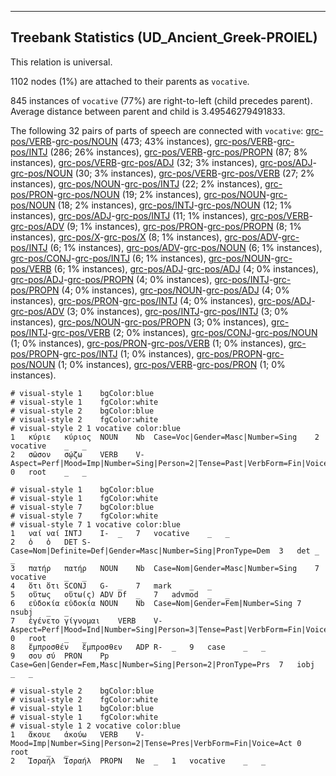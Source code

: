 

--------------------------------------------------------------------------------

## Treebank Statistics (UD_Ancient_Greek-PROIEL)

This relation is universal.

1102 nodes (1%) are attached to their parents as `vocative`.

845 instances of `vocative` (77%) are right-to-left (child precedes parent).
Average distance between parent and child is 3.49546279491833.

The following 32 pairs of parts of speech are connected with `vocative`: [grc-pos/VERB]()-[grc-pos/NOUN]() (473; 43% instances), [grc-pos/VERB]()-[grc-pos/INTJ]() (286; 26% instances), [grc-pos/VERB]()-[grc-pos/PROPN]() (87; 8% instances), [grc-pos/VERB]()-[grc-pos/ADJ]() (32; 3% instances), [grc-pos/ADJ]()-[grc-pos/NOUN]() (30; 3% instances), [grc-pos/VERB]()-[grc-pos/VERB]() (27; 2% instances), [grc-pos/NOUN]()-[grc-pos/INTJ]() (22; 2% instances), [grc-pos/PRON]()-[grc-pos/NOUN]() (19; 2% instances), [grc-pos/NOUN]()-[grc-pos/NOUN]() (18; 2% instances), [grc-pos/INTJ]()-[grc-pos/NOUN]() (12; 1% instances), [grc-pos/ADJ]()-[grc-pos/INTJ]() (11; 1% instances), [grc-pos/VERB]()-[grc-pos/ADV]() (9; 1% instances), [grc-pos/PRON]()-[grc-pos/PROPN]() (8; 1% instances), [grc-pos/X]()-[grc-pos/X]() (8; 1% instances), [grc-pos/ADV]()-[grc-pos/INTJ]() (6; 1% instances), [grc-pos/ADV]()-[grc-pos/NOUN]() (6; 1% instances), [grc-pos/CONJ]()-[grc-pos/INTJ]() (6; 1% instances), [grc-pos/NOUN]()-[grc-pos/VERB]() (6; 1% instances), [grc-pos/ADJ]()-[grc-pos/ADJ]() (4; 0% instances), [grc-pos/ADJ]()-[grc-pos/PROPN]() (4; 0% instances), [grc-pos/INTJ]()-[grc-pos/PROPN]() (4; 0% instances), [grc-pos/NOUN]()-[grc-pos/ADJ]() (4; 0% instances), [grc-pos/PRON]()-[grc-pos/INTJ]() (4; 0% instances), [grc-pos/ADJ]()-[grc-pos/ADV]() (3; 0% instances), [grc-pos/INTJ]()-[grc-pos/INTJ]() (3; 0% instances), [grc-pos/NOUN]()-[grc-pos/PROPN]() (3; 0% instances), [grc-pos/INTJ]()-[grc-pos/VERB]() (2; 0% instances), [grc-pos/CONJ]()-[grc-pos/NOUN]() (1; 0% instances), [grc-pos/PRON]()-[grc-pos/VERB]() (1; 0% instances), [grc-pos/PROPN]()-[grc-pos/INTJ]() (1; 0% instances), [grc-pos/PROPN]()-[grc-pos/NOUN]() (1; 0% instances), [grc-pos/VERB]()-[grc-pos/PRON]() (1; 0% instances).


~~~ conllu
# visual-style 1	bgColor:blue
# visual-style 1	fgColor:white
# visual-style 2	bgColor:blue
# visual-style 2	fgColor:white
# visual-style 2 1 vocative	color:blue
1	κύριε	κύριος	NOUN	Nb	Case=Voc|Gender=Masc|Number=Sing	2	vocative	_	_
2	σῶσον	σῴζω	VERB	V-	Aspect=Perf|Mood=Imp|Number=Sing|Person=2|Tense=Past|VerbForm=Fin|Voice=Act	0	root	_	_

~~~


~~~ conllu
# visual-style 1	bgColor:blue
# visual-style 1	fgColor:white
# visual-style 7	bgColor:blue
# visual-style 7	fgColor:white
# visual-style 7 1 vocative	color:blue
1	ναί	ναί	INTJ	I-	_	7	vocative	_	_
2	ὁ	ὁ	DET	S-	Case=Nom|Definite=Def|Gender=Masc|Number=Sing|PronType=Dem	3	det	_	_
3	πατήρ	πατήρ	NOUN	Nb	Case=Nom|Gender=Masc|Number=Sing	7	vocative	_	_
4	ὅτι	ὅτι	SCONJ	G-	_	7	mark	_	_
5	οὕτως	οὕτω(ς)	ADV	Df	_	7	advmod	_	_
6	εὐδοκία	εὐδοκία	NOUN	Nb	Case=Nom|Gender=Fem|Number=Sing	7	nsubj	_	_
7	ἐγένετο	γίγνομαι	VERB	V-	Aspect=Perf|Mood=Ind|Number=Sing|Person=3|Tense=Past|VerbForm=Fin|Voice=Mid	0	root	_	_
8	ἔμπροσθέν	ἔμπροσθεν	ADP	R-	_	9	case	_	_
9	σου	σύ	PRON	Pp	Case=Gen|Gender=Fem,Masc|Number=Sing|Person=2|PronType=Prs	7	iobj	_	_

~~~


~~~ conllu
# visual-style 2	bgColor:blue
# visual-style 2	fgColor:white
# visual-style 1	bgColor:blue
# visual-style 1	fgColor:white
# visual-style 1 2 vocative	color:blue
1	ἄκουε	ἀκούω	VERB	V-	Mood=Imp|Number=Sing|Person=2|Tense=Pres|VerbForm=Fin|Voice=Act	0	root	_	_
2	Ἰσραήλ	Ἰσραήλ	PROPN	Ne	_	1	vocative	_	_

~~~


